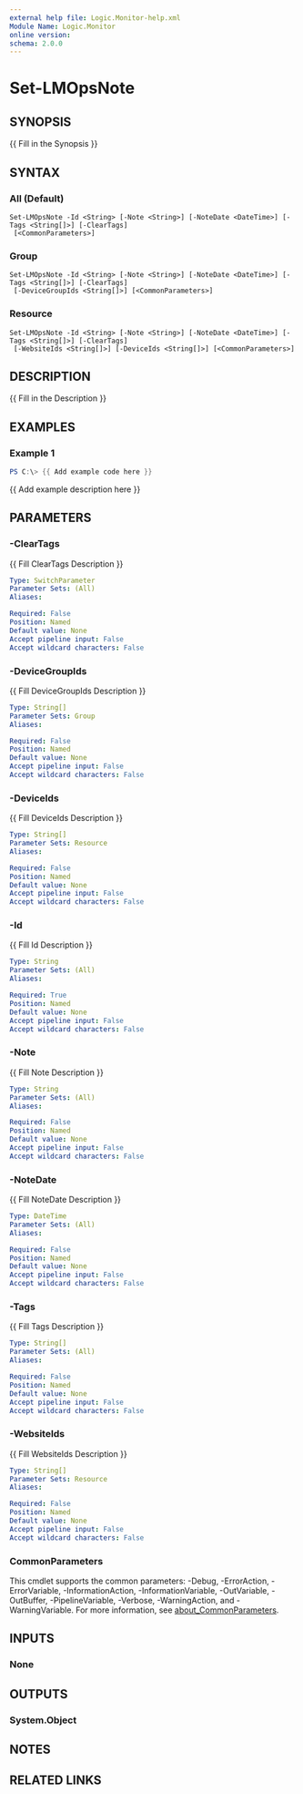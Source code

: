 ```yaml
---
external help file: Logic.Monitor-help.xml
Module Name: Logic.Monitor
online version:
schema: 2.0.0
---
```


# Set-LMOpsNote

## SYNOPSIS
{{ Fill in the Synopsis }}

## SYNTAX

### All (Default)
```
Set-LMOpsNote -Id <String> [-Note <String>] [-NoteDate <DateTime>] [-Tags <String[]>] [-ClearTags]
 [<CommonParameters>]
```

### Group
```
Set-LMOpsNote -Id <String> [-Note <String>] [-NoteDate <DateTime>] [-Tags <String[]>] [-ClearTags]
 [-DeviceGroupIds <String[]>] [<CommonParameters>]
```

### Resource
```
Set-LMOpsNote -Id <String> [-Note <String>] [-NoteDate <DateTime>] [-Tags <String[]>] [-ClearTags]
 [-WebsiteIds <String[]>] [-DeviceIds <String[]>] [<CommonParameters>]
```

## DESCRIPTION
{{ Fill in the Description }}

## EXAMPLES

### Example 1
```powershell
PS C:\> {{ Add example code here }}
```

{{ Add example description here }}

## PARAMETERS

### -ClearTags
{{ Fill ClearTags Description }}

```yaml
Type: SwitchParameter
Parameter Sets: (All)
Aliases:

Required: False
Position: Named
Default value: None
Accept pipeline input: False
Accept wildcard characters: False
```

### -DeviceGroupIds
{{ Fill DeviceGroupIds Description }}

```yaml
Type: String[]
Parameter Sets: Group
Aliases:

Required: False
Position: Named
Default value: None
Accept pipeline input: False
Accept wildcard characters: False
```

### -DeviceIds
{{ Fill DeviceIds Description }}

```yaml
Type: String[]
Parameter Sets: Resource
Aliases:

Required: False
Position: Named
Default value: None
Accept pipeline input: False
Accept wildcard characters: False
```

### -Id
{{ Fill Id Description }}

```yaml
Type: String
Parameter Sets: (All)
Aliases:

Required: True
Position: Named
Default value: None
Accept pipeline input: False
Accept wildcard characters: False
```

### -Note
{{ Fill Note Description }}

```yaml
Type: String
Parameter Sets: (All)
Aliases:

Required: False
Position: Named
Default value: None
Accept pipeline input: False
Accept wildcard characters: False
```

### -NoteDate
{{ Fill NoteDate Description }}

```yaml
Type: DateTime
Parameter Sets: (All)
Aliases:

Required: False
Position: Named
Default value: None
Accept pipeline input: False
Accept wildcard characters: False
```

### -Tags
{{ Fill Tags Description }}

```yaml
Type: String[]
Parameter Sets: (All)
Aliases:

Required: False
Position: Named
Default value: None
Accept pipeline input: False
Accept wildcard characters: False
```

### -WebsiteIds
{{ Fill WebsiteIds Description }}

```yaml
Type: String[]
Parameter Sets: Resource
Aliases:

Required: False
Position: Named
Default value: None
Accept pipeline input: False
Accept wildcard characters: False
```

### CommonParameters
This cmdlet supports the common parameters: -Debug, -ErrorAction, -ErrorVariable, -InformationAction, -InformationVariable, -OutVariable, -OutBuffer, -PipelineVariable, -Verbose, -WarningAction, and -WarningVariable. For more information, see [about_CommonParameters](http://go.microsoft.com/fwlink/?LinkID=113216).

## INPUTS

### None
## OUTPUTS

### System.Object
## NOTES

## RELATED LINKS
